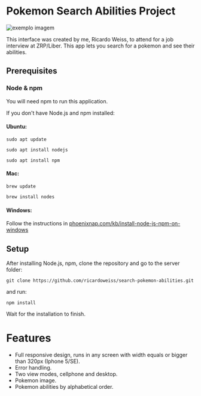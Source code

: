 # Pokemon Search Abilities Project

<!---Esses são exemplos. Veja https://shields.io para outras pessoas ou para personalizar este conjunto de escudos. Você pode querer incluir dependências, status do projeto e informações de licença aqui--->


<img src="https://logodownload.org/wp-content/uploads/2017/08/pokemon-logo-2.png" alt="exemplo imagem">



This interface was created by me, Ricardo Weiss, to attend for a job interview at ZRP/Liber. This app lets you
search for a pokemon and see their abilities.

## Prerequisites

### Node & npm

You will need npm to run this application.

If you don't have Node.js and npm installed:

#### Ubuntu:

`sudo apt update`

`sudo apt install nodejs`

`sudo apt install npm`

#### Mac:

`brew update`

`brew install nodes`

#### Windows:

Follow the instructions in [phoenixnap.com/kb/install-node-js-npm-on-windows](https://phoenixnap.com/kb/install-node-js-npm-on-windows)


## Setup

After installing Node.js, npm, clone the repository and go to the server folder:

`git clone https://github.com/ricardoweiss/search-pokemon-abilities.git`

and run:

`npm install`

Wait for the installation to finish.



# Features
- Full responsive design, runs in any screen with width equals or bigger than 320px (Iphone 5/SE).
- Error handling.
- Two view modes, cellphone and desktop.
- Pokemon image.
- Pokemon abilities by alphabetical order.

